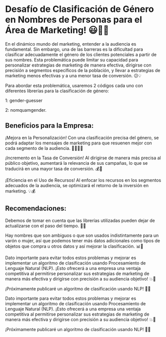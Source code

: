 # Desafío de Clasificación de Género en Nombres de Personas para el Área de Marketing! 😃💼🎉

En el dinámico mundo del marketing, entender a la audiencia es fundamental. Sin embargo, una de las barreras es la dificultad para clasificar adecuadamente el género de los clientes potenciales a partir de sus nombres. Esta problemática puede limitar su capacidad para personalizar estrategias de marketing de manera efectiva, dirigirse con precisión a segmentos específicos de la población, y llevar a estrategias de marketing menos efectivas y a una menor tasa de conversión. 😕💡

Para abordar esta problemática, usaremos 2 códigos cada uno con diferentes librerías para la clasificación de género: 

1: gender-guesser 

2: nomquamgender. 

## Beneficios para la Empresa:

¡Mejora en la Personalización! Con una clasificación precisa del género, se podrá adaptar los mensajes de marketing para que resuenen mejor con cada segmento de la audiencia. 👩‍💼👨‍💼

¡Incremento en la Tasa de Conversión! Al dirigirse de manera más precisa al público objetivo, aumentará la relevancia de sus campañas, lo que se traducirá en una mayor tasa de conversión. 💰💼

¡Eficiencia en el Uso de Recursos! Al enfocar los recursos en los segmentos adecuados de la audiencia, se optimizará el retorno de la inversión en marketing. 💡💰

## Recomendaciones:

Debemos de tomar en cuenta que las librerías utilizadas pueden dejar de actualizarse con el paso del tiempo. 🔄⏰

Hay nombres que son ambiguos o que son usados indistintamente para un varón o mujer, así que podemos tener más datos adicionales como tipos de objetos que compra u otros datos y así mejorar la clasificación. 📊🤔

Dato importante para evitar todos estos problemas y mejorar es implementar un algoritmo de clasificación usando Procesamiento de Lenguaje Natural (NLP). ¡Esto ofrecerá a una empresa una ventaja competitiva al permitirse personalizar sus estrategias de marketing de manera más efectiva y dirigirse con precisión a su audiencia objetivo! 💥🚀

¡Próximamente publicaré un algoritmo de clasificación usando NLP! 📝🔜



Dato importante para evitar todos estos problemas y mejorar es implementar un algoritmo de clasificación usando Procesamiento de Lenguaje Natural (NLP). ¡Esto ofrecerá a una empresa una ventaja competitiva al permitirse personalizar sus estrategias de marketing de manera más efectiva y dirigirse con precisión a su audiencia objetivo! 💥🚀



¡Próximamente publicaré un algoritmo de clasificación usando NLP! 📝🔜

